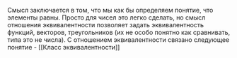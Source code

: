 Смысл заключается в том, что мы как бы определяем понятие, что элементы равны. Просто для чисел это легко сделать, но смысл отношения эквивалентности позволяет задать эквивалентность функций, векторов, треугольников (их не особо понятно как сравнивать, типа это не числа).
С отношением эквивалентности связано следующее понятие - [[Класс эквивалентности]]

